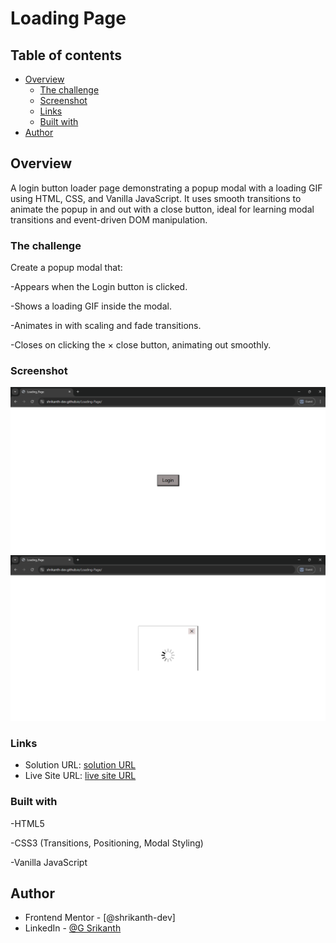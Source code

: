 # Loading Page 

## Table of contents

- [Overview](#overview)
  - [The challenge](#the-challenge)
  - [Screenshot](#screenshot)
  - [Links](#links)
  - [Built with](#built-with)
- [Author](#author)


## Overview

A login button loader page demonstrating a popup modal with a loading GIF using HTML, CSS, and Vanilla JavaScript. It uses smooth transitions to animate the popup in and out with a close button, ideal for learning modal transitions and event-driven DOM manipulation.

### The challenge

 Create a popup modal that:

-Appears when the Login button is clicked.

-Shows a loading GIF inside the modal.

-Animates in with scaling and fade transitions.

-Closes on clicking the × close button, animating out smoothly.

### Screenshot

![](Login_page1.png)
![](Login_page2.png)

### Links

- Solution URL: [solution URL](https://github.com/shrikanth-dev/Loading-Page)
- Live Site URL: [live site URL](https://shrikanth-dev.github.io/Loading-Page/)

### Built with

-HTML5

-CSS3 (Transitions, Positioning, Modal Styling)

-Vanilla JavaScript

## Author

- Frontend Mentor - [@shrikanth-dev]
- LinkedIn - [@G Srikanth](https://www.linkedin.com/in/g-srikanth-gs)

